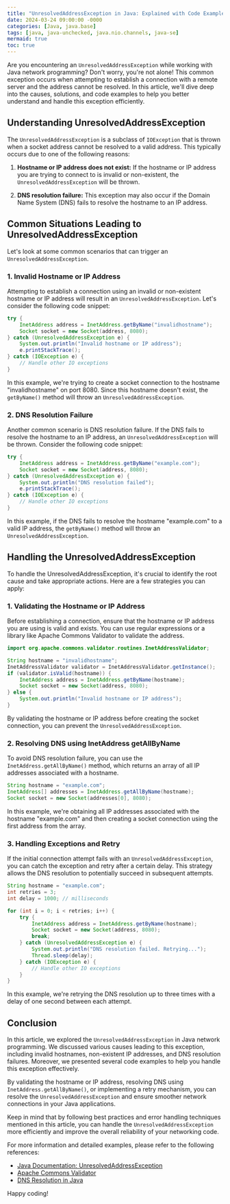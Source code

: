 ```yaml
---
title: "UnresolvedAddressException in Java: Explained with Code Examples"
date: 2024-03-24 09:00:00 -0000
categories: [Java, java.base]
tags: [java, java-unchecked, java.nio.channels, java-se]
mermaid: true
toc: true
---
```



Are you encountering an `UnresolvedAddressException` while working with Java network programming? Don't worry, you're not alone! This common exception occurs when attempting to establish a connection with a remote server and the address cannot be resolved. In this article, we'll dive deep into the causes, solutions, and code examples to help you better understand and handle this exception efficiently.

## Understanding UnresolvedAddressException

The `UnresolvedAddressException` is a subclass of `IOException` that is thrown when a socket address cannot be resolved to a valid address. This typically occurs due to one of the following reasons:

1. **Hostname or IP address does not exist:** If the hostname or IP address you are trying to connect to is invalid or non-existent, the `UnresolvedAddressException` will be thrown.

2. **DNS resolution failure:** This exception may also occur if the Domain Name System (DNS) fails to resolve the hostname to an IP address.

## Common Situations Leading to UnresolvedAddressException

Let's look at some common scenarios that can trigger an `UnresolvedAddressException`.

### 1. Invalid Hostname or IP Address

Attempting to establish a connection using an invalid or non-existent hostname or IP address will result in an `UnresolvedAddressException`. Let's consider the following code snippet:

```java
try {
    InetAddress address = InetAddress.getByName("invalidhostname");
    Socket socket = new Socket(address, 8080);
} catch (UnresolvedAddressException e) {
    System.out.println("Invalid hostname or IP address");
    e.printStackTrace();
} catch (IOException e) {
    // Handle other IO exceptions
}
```

In this example, we're trying to create a socket connection to the hostname "invalidhostname" on port 8080. Since this hostname doesn't exist, the `getByName()` method will throw an `UnresolvedAddressException`.

### 2. DNS Resolution Failure

Another common scenario is DNS resolution failure. If the DNS fails to resolve the hostname to an IP address, an `UnresolvedAddressException` will be thrown. Consider the following code snippet:

```java
try {
    InetAddress address = InetAddress.getByName("example.com");
    Socket socket = new Socket(address, 8080);
} catch (UnresolvedAddressException e) {
    System.out.println("DNS resolution failed");
    e.printStackTrace();
} catch (IOException e) {
    // Handle other IO exceptions
}
```

In this example, if the DNS fails to resolve the hostname "example.com" to a valid IP address, the `getByName()` method will throw an `UnresolvedAddressException`.

## Handling the UnresolvedAddressException

To handle the UnresolvedAddressException, it's crucial to identify the root cause and take appropriate actions. Here are a few strategies you can apply:

### 1. Validating the Hostname or IP Address

Before establishing a connection, ensure that the hostname or IP address you are using is valid and exists. You can use regular expressions or a library like Apache Commons Validator to validate the address.

```java
import org.apache.commons.validator.routines.InetAddressValidator;

String hostname = "invalidhostname";
InetAddressValidator validator = InetAddressValidator.getInstance();
if (validator.isValid(hostname)) {
    InetAddress address = InetAddress.getByName(hostname);
    Socket socket = new Socket(address, 8080);
} else {
    System.out.println("Invalid hostname or IP address");
}
```

By validating the hostname or IP address before creating the socket connection, you can prevent the `UnresolvedAddressException`.

### 2. Resolving DNS using InetAddress getAllByName

To avoid DNS resolution failure, you can use the `InetAddress.getAllByName()` method, which returns an array of all IP addresses associated with a hostname.

```java
String hostname = "example.com";
InetAddress[] addresses = InetAddress.getAllByName(hostname);
Socket socket = new Socket(addresses[0], 8080);
```

In this example, we're obtaining all IP addresses associated with the hostname "example.com" and then creating a socket connection using the first address from the array.

### 3. Handling Exceptions and Retry

If the initial connection attempt fails with an `UnresolvedAddressException`, you can catch the exception and retry after a certain delay. This strategy allows the DNS resolution to potentially succeed in subsequent attempts.

```java
String hostname = "example.com";
int retries = 3;
int delay = 1000; // milliseconds

for (int i = 0; i < retries; i++) {
    try {
        InetAddress address = InetAddress.getByName(hostname);
        Socket socket = new Socket(address, 8080);
        break;
    } catch (UnresolvedAddressException e) {
        System.out.println("DNS resolution failed. Retrying...");
        Thread.sleep(delay);
    } catch (IOException e) {
        // Handle other IO exceptions
    }
}
```

In this example, we're retrying the DNS resolution up to three times with a delay of one second between each attempt.

## Conclusion

In this article, we explored the `UnresolvedAddressException` in Java network programming. We discussed various causes leading to this exception, including invalid hostnames, non-existent IP addresses, and DNS resolution failures. Moreover, we presented several code examples to help you handle this exception effectively.

By validating the hostname or IP address, resolving DNS using `InetAddress.getAllByName()`, or implementing a retry mechanism, you can resolve the `UnresolvedAddressException` and ensure smoother network connections in your Java applications.

Keep in mind that by following best practices and error handling techniques mentioned in this article, you can handle the `UnresolvedAddressException` more efficiently and improve the overall reliability of your networking code.

For more information and detailed examples, please refer to the following references:

- [Java Documentation: UnresolvedAddressException](https://docs.oracle.com/javase/8/docs/api/java/nio/channels/UnresolvedAddressException.html)
- [Apache Commons Validator](https://commons.apache.org/proper/commons-validator/)
- [DNS Resolution in Java](https://www.baeldung.com/java-dns-resolution)

Happy coding!
